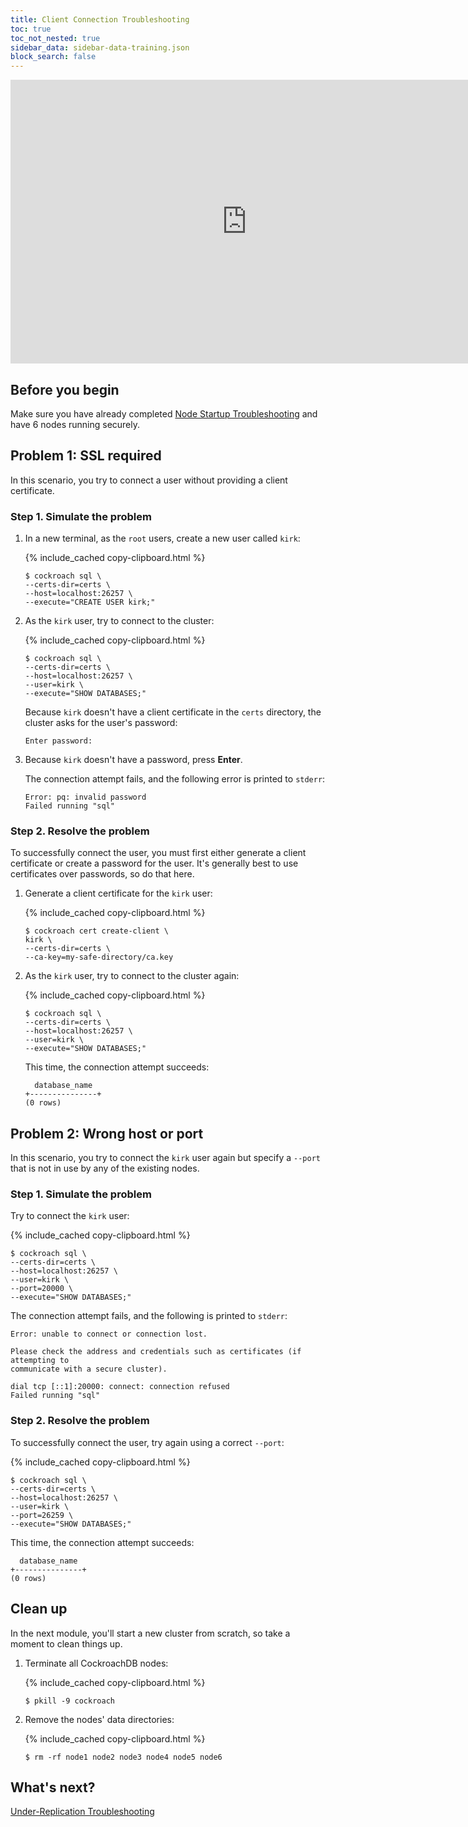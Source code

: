 ```yaml
---
title: Client Connection Troubleshooting
toc: true
toc_not_nested: true
sidebar_data: sidebar-data-training.json
block_search: false
---
```


<iframe src="https://docs.google.com/presentation/d/e/2PACX-1vSAcuSBQiKNT-2NbFHVTZsLbktN0UYcR1e_k5F-nAqOjqgUsxO2nbKGmmJAlPgGe43QDHnClVIuVz_x/embed?start=false&loop=false" frameborder="0" width="756" height="454" allowfullscreen="true" mozallowfullscreen="true" webkitallowfullscreen="true"></iframe>

<style>
  #toc ul:before {
    content: "Hands-on Lab"
  }
</style>

## Before you begin

Make sure you have already completed [Node Startup Troubleshooting](node-startup-troubleshooting.html) and have 6 nodes running securely.

## Problem 1: SSL required

In this scenario, you try to connect a user without providing a client certificate.

### Step 1. Simulate the problem

1. In a new terminal, as the `root` users, create a new user called `kirk`:

    {% include_cached copy-clipboard.html %}
    ~~~ shell
    $ cockroach sql \
    --certs-dir=certs \
    --host=localhost:26257 \
    --execute="CREATE USER kirk;"
    ~~~

2. As the `kirk` user, try to connect to the cluster:

    {% include_cached copy-clipboard.html %}
    ~~~ shell
    $ cockroach sql \
    --certs-dir=certs \
    --host=localhost:26257 \
    --user=kirk \
    --execute="SHOW DATABASES;"
    ~~~

    Because `kirk` doesn't have a client certificate in the `certs` directory, the cluster asks for the user's password:

    ~~~
    Enter password:
    ~~~

4. Because `kirk` doesn't have a password, press **Enter**.

    The connection attempt fails, and the following error is printed to `stderr`:

    ~~~
    Error: pq: invalid password
    Failed running "sql"
    ~~~

### Step 2. Resolve the problem

To successfully connect the user, you must first either generate a client certificate or create a password for the user. It's generally best to use certificates over passwords, so do that here.

1. Generate a client certificate for the `kirk` user:

    {% include_cached copy-clipboard.html %}
    ~~~ shell
    $ cockroach cert create-client \
    kirk \
    --certs-dir=certs \
    --ca-key=my-safe-directory/ca.key
    ~~~

2. As the `kirk` user, try to connect to the cluster again:

    {% include_cached copy-clipboard.html %}
    ~~~ shell
    $ cockroach sql \
    --certs-dir=certs \
    --host=localhost:26257 \
    --user=kirk \
    --execute="SHOW DATABASES;"
    ~~~

    This time, the connection attempt succeeds:

    ~~~
      database_name
    +---------------+
    (0 rows)
    ~~~

## Problem 2: Wrong host or port

In this scenario, you try to connect the `kirk` user again but specify a `--port` that is not in use by any of the existing nodes.

### Step 1. Simulate the problem

Try to connect the `kirk` user:

{% include_cached copy-clipboard.html %}
~~~ shell
$ cockroach sql \
--certs-dir=certs \
--host=localhost:26257 \
--user=kirk \
--port=20000 \
--execute="SHOW DATABASES;"
~~~

The connection attempt fails, and the following is printed to `stderr`:

~~~
Error: unable to connect or connection lost.

Please check the address and credentials such as certificates (if attempting to
communicate with a secure cluster).

dial tcp [::1]:20000: connect: connection refused
Failed running "sql"
~~~

### Step 2. Resolve the problem

To successfully connect the user, try again using a correct `--port`:

{% include_cached copy-clipboard.html %}
~~~ shell
$ cockroach sql \
--certs-dir=certs \
--host=localhost:26257 \
--user=kirk \
--port=26259 \
--execute="SHOW DATABASES;"
~~~

This time, the connection attempt succeeds:

~~~
  database_name
+---------------+
(0 rows)
~~~

## Clean up

In the next module, you'll start a new cluster from scratch, so take a moment to clean things up.

1. Terminate all CockroachDB nodes:

    {% include_cached copy-clipboard.html %}
    ~~~ shell
    $ pkill -9 cockroach
    ~~~

2. Remove the nodes' data directories:

    {% include_cached copy-clipboard.html %}
    ~~~ shell
    $ rm -rf node1 node2 node3 node4 node5 node6
    ~~~

## What's next?

[Under-Replication Troubleshooting](under-replication-troubleshooting.html)
